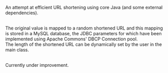 An attempt at efficient URL shortening using core Java (and some external dependencies).<br><br>

The original value is mapped to a random shortened URL and this mapping is stored in a MySQL database, the JDBC parameters for which have been implemented using Apache Commons' DBCP Connection pool.<br>
The length of the shortened URL can be dynamically set by the user in the main class.<br><br>

Currently under improvement.
